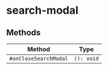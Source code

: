 # search-modal

## Methods

| Method                | Type       |
|-----------------------|------------|
| `#onCloseSearchModal` | `(): void` |
